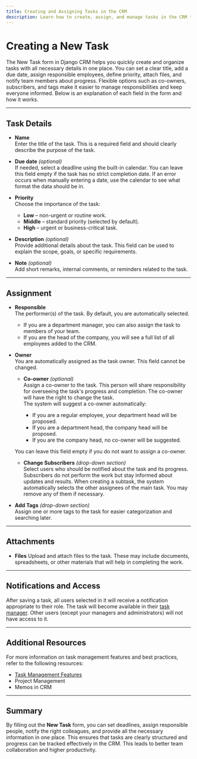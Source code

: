 ```yaml
---
title: Creating and Assigning Tasks in the CRM
description: Learn how to create, assign, and manage tasks in the CRM to enhance team productivity and collaboration.
---
```


# **Creating a New Task**

The New Task form in Django CRM helps you quickly create and organize tasks with all necessary details in one place.
You can set a clear title, add a due date, assign responsible employees, define priority, attach files,
and notify team members about progress. Flexible options such as co-owners, subscribers,
and tags make it easier to manage responsibilities and keep everyone informed.
Below is an explanation of each field in the form and how it works.

---

## **Task Details**

- **Name**  
  Enter the title of the task. This is a required field and should clearly describe the purpose of the task.

- **Due date** *(optional)*  
  If needed, select a deadline using the built-in calendar.
  You can leave this field empty if the task has no strict completion date.
  If an error occurs when manually entering a date, use the calendar to see what format the data should be in.

- **Priority**  
  Choose the importance of the task:

    - **Low** – non-urgent or routine work.
    - **Middle** – standard priority (selected by default).
    - **High** – urgent or business-critical task.

- **Description** *(optional)*  
  Provide additional details about the task. This field can be used to explain the scope, goals, or specific requirements.

- **Note** *(optional)*  
  Add short remarks, internal comments, or reminders related to the task.

---

## Assignment

- **Responsible**  
  The performer(s) of the task. By default, you are automatically selected.

    - If you are a department manager, you can also assign the task to members of your team.
    - If you are the head of the company, you will see a full list of all employees added to the CRM.

- **Owner**  
  You are automatically assigned as the task owner. This field cannot be changed.

  - **Co-owner**  *(optional)*  
  Assign a co-owner to the task. This person will share responsibility for overseeing the task's progress and completion.
  The co-owner will have the right to change the task.  
  The system will suggest a co-owner automatically:

    - If you are a regular employee, your department head will be proposed.
    - If you are a department head, the company head will be proposed.
    - If you are the company head, no co-owner will be suggested.

  You can leave this field empty if you do not want to assign a co-owner.

  - **Change Subscribers** *(drop-down section)*  
  Select users who should be notified about the task and its progress.
  Subscribers do not perform the work but stay informed about updates and results.
  When creating a subtask, the system automatically selects the other assignees of the main task.
  You may remove any of them if necessary.

- **Add Tags** *(drop-down section)*  
  Assign one or more tags to the task for easier categorization and searching later.
---

## **Attachments**

- **Files**
  Upload and attach files to the task. These may include documents, spreadsheets,
  or other materials that will help in completing the work.

---

## **Notifications and Access**

After saving a task, all users selected in it will receive a notification appropriate to their role.
The task will become available in their [task manager](task-management.md).
Other users (except your managers and administrators) will not have access to it.

---

## **Additional Resources**
For more information on task management features and best practices, refer to the following resources:
- [Task Management Features](../features/tasks-app-features.md)
- Project Management
- Memos in CRM

---
## **Summary**

By filling out the **New Task** form, you can set deadlines, assign responsible people, notify the right colleagues,
and provide all the necessary information in one place. This ensures that tasks are clearly structured and
progress can be tracked effectively in the CRM.
This leads to better team collaboration and higher productivity.